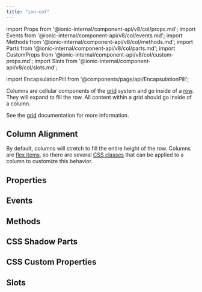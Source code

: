 ```yaml
---
title: "ion-col"
---
```

import Props from '@ionic-internal/component-api/v8/col/props.md';
import Events from '@ionic-internal/component-api/v8/col/events.md';
import Methods from '@ionic-internal/component-api/v8/col/methods.md';
import Parts from '@ionic-internal/component-api/v8/col/parts.md';
import CustomProps from '@ionic-internal/component-api/v8/col/custom-props.md';
import Slots from '@ionic-internal/component-api/v8/col/slots.md';

<head>
  <title>ion-col: Column Component Padding and Other Properties</title>
  <meta name="description" content="ion-col is a column component that goes inside a row. Content within a grid goes inside of a column. Read more on column padding, size, and other properties." />
</head>

import EncapsulationPill from '@components/page/api/EncapsulationPill';

<EncapsulationPill type="shadow" />


Columns are cellular components of the [grid](./grid) system and go inside of a [row](./row). They will expand to fill the row. All content within a grid should go inside of a column.

See the [grid](./grid) documentation for more information.


## Column Alignment

By default, columns will stretch to fill the entire height of the row. Columns are [flex items](https://developer.mozilla.org/en-US/docs/Glossary/Flex_Item), so there are several [CSS classes](/docs/layout/css-utilities#flex-item-properties) that can be applied to a column to customize this behavior.




## Properties
<Props />

## Events
<Events />

## Methods
<Methods />

## CSS Shadow Parts
<Parts />

## CSS Custom Properties
<CustomProps />

## Slots
<Slots />

